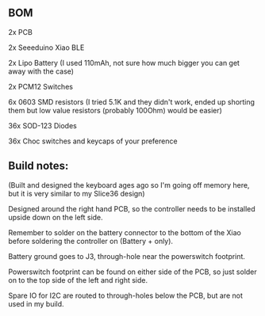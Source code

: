 ## BOM

2x PCB 

2x Seeeduino Xiao BLE 

2x Lipo Battery (I used 110mAh, not sure how much bigger you can get away with the case) 

2x PCM12 Switches 

6x 0603 SMD resistors (I tried 5.1K and they didn't work, ended up shorting them but low value resistors (probably 100Ohm) would be easier) 

36x SOD-123 Diodes 

36x Choc switches and keycaps of your preference 

## Build notes:
(Built and designed the keyboard ages ago so I'm going off memory here, but it is very similar to my Slice36 design)

Designed around the right hand PCB, so the controller needs to be installed upside down on the left side. 

Remember to solder on the battery connector to the bottom of the Xiao before soldering the controller on (Battery + only). 

Battery ground goes to J3, through-hole near the powerswitch footprint. 

Powerswitch footprint can be found on either side of the PCB, so just solder on to the top side of the left and right side. 

Spare IO for I2C are routed to through-holes below the PCB, but are not used in my build. 

